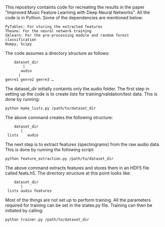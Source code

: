 This repository containts code for recreating the results in the paper "Improved Music Feature Learning with Deep Neural Networks". All the code is in Python. 
Some of the dependencies are mentioned below:
```
PyTables: For storing the extracted features
Theano: For the neural network training
Sklearn: For the pre-processing module and random forest classification
Numpy, Scipy
```

The code assumes a directory structure as follows:

```
	dataset_dir
    	|
	   audio
      |
genre1 genre2 genre3 …
```

The dataset_dir initially containts only the audio folder. The first step in setting up the code is to create lists for training/validation/test data. This is done by running:
```
python make_lists.py /path/to/dataset_dir
```
The above command creates the following structure:

```
	dataset_dir
       |
 lists    audio
```
The next step is to extract features (spectrograms) from the raw audio data. This is done by running the following script:
```
python feature_extraction.py /path/to/dataset_dir
```
The above command extracts features and stores them in an HDF5 file called feats.h5. The directory structure at this point looks like:
```
	dataset_dir
       |
 lists audio features
```

Most of the things are not set up to perform training. All the parameters required for training can be set in the states.py file. Training can then be initiated by calling:
```
python trainer.py /path/to/dataset_dir
```